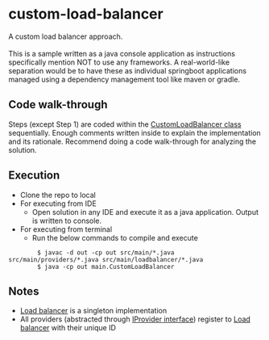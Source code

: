 # custom-load-balancer
A custom load balancer approach.<br><br>
This is a sample written as a java console application as instructions specifically mention NOT to use any frameworks. A real-world-like separation would be to have these as individual springboot applications managed using a dependency management tool like maven or gradle. 

## Code walk-through
Steps (except Step 1) are coded within the [CustomLoadBalancer class](src/main/CustomLoadBalancer.java) sequentially. 
Enough comments written inside to explain the implementation and its rationale. 
Recommend doing a code walk-through for analyzing the solution.

## Execution
* Clone the repo to local
* For executing from IDE 
  * Open solution in any IDE and execute it as a java application. Output is written to console.
* For executing from terminal
  * Run the below commands to compile and execute 
```
        $ javac -d out -cp out src/main/*.java src/main/providers/*.java src/main/loadbalancer/*.java
        $ java -cp out main.CustomLoadBalancer
```

## Notes
* [Load balancer](src/main/loadbalancer/LoadBalancer.java) is a singleton implementation
* All providers (abstracted through [IProvider interface](src/main/providers/IProvider.java)) register to [Load balancer](src/main/loadbalancer/LoadBalancer.java) with their unique ID